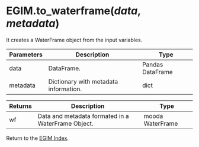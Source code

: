 # EGIM.to_waterframe(*data*, *metadata*)

It creates a WaterFrame object from the input variables.

Parameters | Description | Type
--- | --- | ---
data | DataFrame. | Pandas DataFrame
metadata | Dictionary with metadata information. | dict

Returns | Description | Type
--- | --- | ---
wf |  Data and metadata formated in a WaterFrame Object. | mooda WaterFrame

Return to the [EGIM Index](index_egim.md).
